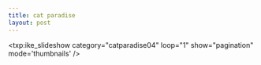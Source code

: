 ```yaml
---
title: cat paradise    
layout: post
---
```


<txp:ike_slideshow category="catparadise04" loop="1" show="pagination" mode='thumbnails' />